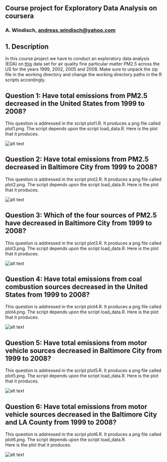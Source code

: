## Course project for Exploratory Data Analysis on coursera
### A. Windisch, andreas.windisch@yahoo.com

## 1. Description
In this course project we have to conduct an exploratory data analysis (EDA) on [this](https://d396qusza40orc.cloudfront.net/exdata%2Fdata%2FNEI_data.zip)
data set for air quality fine particular matter PM2.5 across the US for the years 1999, 2002, 2005 and 2008.
Make sure to unpack the zip file in the working directory and change the working directory paths in the R scripts accordingly.


## Question 1: Have total emissions from PM2.5 decreased in the United States from 1999 to 2008? 
This question is addressed in the script plot1.R. It produces a png file called plot1.png. The script depends upon the script load_data.R.
Here is the plot that it produces.   

![alt text](plot1.png "Total emissions PM2.5 1999 - 2008")   
   


## Question 2: Have total emissions from PM2.5 decreased in Baltimore City from 1999 to 2008? 
This question is addressed in the script plot2.R. It produces a png file called plot2.png. The script depends upon the script load_data.R.
Here is the plot that it produces.   

![alt text](plot2.png "Total emissions PM2.5 1999 - 2008 Baltimore City")   
   


## Question 3: Which of the four sources of PM2.5 have decreased in Baltimore City from 1999 to 2008? 
This question is addressed in the script plot3.R. It produces a png file called plot3.png. The script depends upon the script load_data.R.
Here is the plot that it produces.   

![alt text](plot3.png "PM2.5 emissions per source, Baltimore City 1999 - 2008")   
   


## Question 4: Have total emissions from coal combustion sources decreased in the United States from 1999 to 2008? 
This question is addressed in the script plot4.R. It produces a png file called plot4.png. The script depends upon the script load_data.R.
Here is the plot that it produces.   

![alt text](plot4.png "Total emissions coal combustion PM2.5 sources 1999 - 2008")   
   


## Question 5: Have total emissions from motor vehicle sources decreased in Baltimore City from 1999 to 2008? 
This question is addressed in the script plot5.R. It produces a png file called plot5.png. The script depends upon the script load_data.R.
Here is the plot that it produces.   

![alt text](plot5.png "Total emissions from motor vehicle sources, Baltimore City 1999 - 2008")   
   


## Question 6: Have total emissions from motor vehicle sources decreased in the Baltimore City and LA County from 1999 to 2008? 
This question is addressed in the script plot6.R. It produces a png file called plot6.png. The script depends upon the script load_data.R.   
Here is the plot that it produces.   

![alt text](plot6.png "Total emissions from motor vehicle sources Baltimore City and LA County 1999 - 2008")   
   


